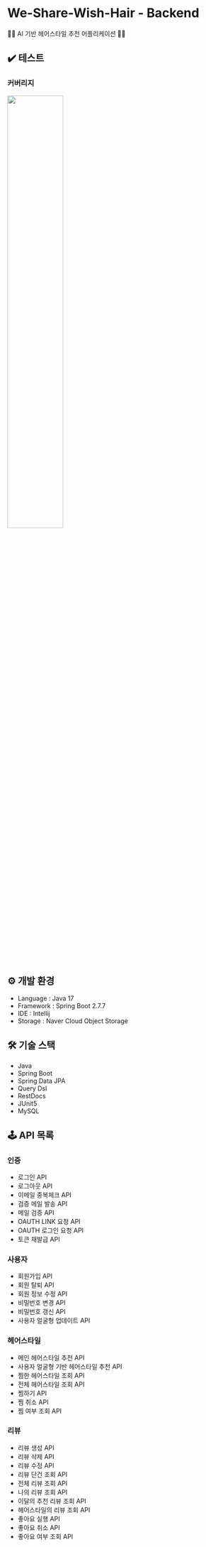 # We-Share-Wish-Hair - Backend
💇‍♀️ AI 기반 헤어스타일 추천 어플리케이션 💇‍♂️

## ✔️ 테스트
### 커버리지
<img src="https://github.com/EunChanNam/We-Share-Wish-Hair/assets/75837025/a497ae0a-568c-4443-a7d8-029a5b651946" width="50%">


## ⚙️ 개발 환경
* Language : Java 17
* Framework : Spring Boot 2.7.7
* IDE : Intellij
* Storage : Naver Cloud Object Storage

## 🛠️ 기술 스택
* Java
* Spring Boot
* Spring Data JPA
* Query Dsl
* RestDocs
* JUnit5
* MySQL

## 🕹️ API 목록
### 인증
* 로그인 API
* 로그아웃 API
* 이메일 중복체크 API
* 검증 메일 발송 API
* 메일 검증 API
* OAUTH LINK 요청 API
* OAUTH 로그인 요청 API
* 토큰 재발급 API

### 사용자
* 회원가입 API
* 회원 탈퇴 API
* 회원 정보 수정 API
* 비밀번호 변경 API
* 비밀번호 갱신 API
* 사용자 얼굴형 업데이트 API

### 헤어스타일
* 메인 헤어스타일 추천 API
* 사용자 얼굴형 기반 헤어스타일 추천 API
* 찜한 헤어스타일 조회 API
* 전체 헤어스타일 조회 API
* 찜하기 API
* 찜 취소 API
* 찜 여부 조회 API

### 리뷰
* 리뷰 생성 API
* 리뷰 삭제 API
* 리뷰 수정 API
* 리뷰 단건 조회 API
* 전체 리뷰 조회 API
* 나의 리뷰 조회 API
* 이달의 추천 리뷰 조회 API
* 헤어스타일의 리뷰 조회 API
* 좋아요 실행 API
* 좋아요 취소 API
* 좋아요 여부 조회 API
